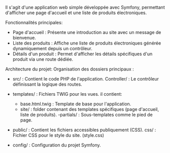 Il s'agit d'une application web simple développée avec Symfony, permettant d'afficher une page d'accueil et une liste de produits électroniques. 

Fonctionnalités principales:
- Page d'accueil : Présente une introduction au site avec un message de bienvenue.
- Liste des produits : Affiche une liste de produits électroniques générée dynamiquement depuis un contrôleur.
- Détails d'un produit : Permet d'afficher les détails spécifiques d'un produit via une route dédiée.


 Architecture du projet:
Organisation des dossiers principaux :
- src/ : Contient le code PHP de l'application.
       Controller/ : Le contrôleur définissant la logique des routes.
- templates/ : Fichiers TWIG pour les vues.
il contient:
    - base.html.twig : Template de base pour l'application.
     - site/ : folder contenant des templates spécifiques (page d'accueil, liste de produits).
      -partials/ : Sous-templates comme le pied de page.
       
- public/ : Contient les fichiers accessibles publiquement (CSS).
css/ : Fichier CSS pour le style du site. (style.css)
- config/ : Configuration du projet Symfony.
